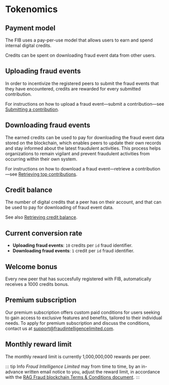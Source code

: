 # Tokenomics

## Payment model

The FIB uses a pay-per-use model that allows users to earn and spend internal digital credits.

Credits can be spent on downloading fraud event data from other users.

## Uploading fraud events

In order to incentivize the registered peers to submit the fraud events that they have encountered, credits are rewarded for every submitted contribution.

For instructions on how to upload a fraud event—submit a contribution—see [Submitting a contribution](/Tutorials/Submitting_a_contribution.md).

## Downloading fraud events

The earned credits can be used to pay for downloading the fraud event data stored on the blockchain, which enables peers to update their own records and stay informed about the latest fraudulent activities. This process helps organizations to remain vigilant and prevent fraudulent activities from occurring within their own system.

For instructions on how to download a fraud event—retrieve a contribution—see [Retrieving top contributions](/Tutorials/Retrieving_top_contributions.md).

## Credit balance

The number of digital credits that a peer has on their account, and that can be used to pay for downloading of fraud event data.

See also [Retrieving credit balance](/API_Specification/wallet-controller/Retrieving_credit_balance.md).

## Current conversion rate

- **Uploading fraud events**: `10` credits per `id` fraud identifier.
- **Downloading fraud events**: `1` credit per `id` fraud identifier.

## Welcome bonus

Every new peer that has succesfully registered with FIB, automatically receives a 1000 credits bonus.

## Premium subscription

Our premium subscription offers custom paid conditions for users seeking to gain access to exclusive features and benefits, tailored to their individual needs. To apply for premium subscription and discuss the conditions, contact us at [support@fraudintelligencelimited.com](mailto:support@fraudintelligencelimited.com).

## Monthly reward limit

The monthly reward limit is currently 1,000,000,000 rewards per peer.

::: tip Info _Fraud Intelligence Limited_ may from time to time, by an in-advance written email notice to you, adjust the reward limit, in accordance with the [RAG Fraud blockchain Terms & Conditions document](https://github.com/fraud-intelligence-limited/fil-legal/blob/main/RAG%20Fraud%20Blockchain%20Terms%20of%20Use%20v2.0.docx). :::
